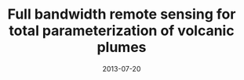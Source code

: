 ---
type: talk
authors: ['Sébastien Valade', 'A. Harris', 'G. Sawyer', 'F. Donnadieu', 'P. Labazuy', 'K. Kelfoun', 'M. Bombrun', 'V. Barra', 'C. Hervier', 'M. Ripepe', 'D. Delle Donne', 'G. Lacanna', 'M. Burton', 'L. Chevalier', 'T. Stachowicz']
title: "Full bandwidth remote sensing for total parameterization of volcanic plumes"
event: IAVCEI General Assembly 2013
event_url: http://www.kazan.or.jp/iavcei2013/
location: False
address:
  city: Kagoshima
  country: Japan
date: 2013-07-20
date_end: 2013-07-20
all_day: True
---